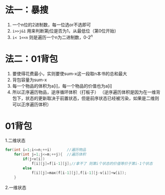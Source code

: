 # 法一：暴搜

1. 一个n位的2进制数，每一位选or不选即可
2. `i>>j&1` 用来判断第j位是否为1，从最低位（第0位开始）
3. `i< 1<<n` 则是遍历一个n为二进制数，0-$2^n$

# 法二：01背包

1. 要使得花费最小，实则要使sum-x这一段取n本书的总和最大
2. 背包容量为sum-x
3. 每一个物品的体积为a[i]，每一个物品的价值也为a[i]
4. 所以正序遍历物品，逆序循环体积（打板子） （逆序遍历体积是因为在一维背包下，状态的更新取决于前置状态，但是前序状态已经被污染，如果是二维则可以正序遍历体积）


# 01背包

1.二维状态

```cpp
for(int i=1;i<=n;++i)       //遍历物品
    for(int j=1;j<=m;++j){  //遍历体积
        if(j<v[i])
            f[i][j]=f[i-1][j];//拿不了 则第i个状态的价值等价于第i-1个状态
        else
            f[i][j]=max(f[i-1][j],f[i-1][j-v[i]]+w[i]);
    }
```

2.一维状态

```cpp

```